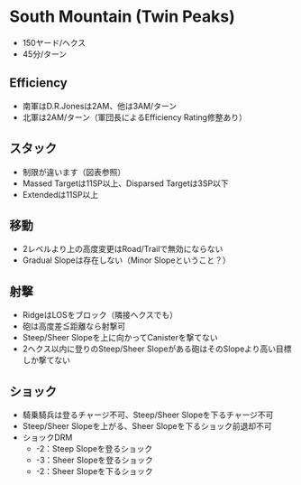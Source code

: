 # South Mountain (Twin Peaks)

- 150ヤード/ヘクス
- 45分/ターン

## Efficiency
- 南軍はD.R.Jonesは2AM、他は3AM/ターン
- 北軍は2AM/ターン（軍団長によるEfficiency Rating修整あり）

## スタック
- 制限が違います（図表参照）
- Massed Targetは11SP以上、Disparsed Targetは3SP以下
- Extendedは11SP以上

## 移動
- 2レベルより上の高度変更はRoad/Trailで無効にならない
- Gradual Slopeは存在しない（Minor Slopeということ？）

## 射撃
- RidgeはLOSをブロック（隣接ヘクスでも）
- 砲は高度差≦距離なら射撃可
- Steep/Sheer Slopeを上に向かってCanisterを撃てない
- 2ヘクス以内に登りのSteep/Sheer Slopeがある砲はそのSlopeより高い目標しか撃てない

## ショック
- 騎乗騎兵は登るチャージ不可、Steep/Sheer Slopeを下るチャージ不可
- Steep/Sheer Slopeを上がる、Sheer Slopeを下るショック前退却不可
- ショックDRM
	- -2：Steep Slopeを登るショック
	- -3：Sheer Slopeを登るショック
	- -2：Sheer Slopeを下るショック

